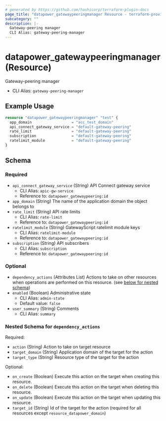```yaml
---
# generated by https://github.com/hashicorp/terraform-plugin-docs
page_title: "datapower_gatewaypeeringmanager Resource - terraform-provider-datapower"
subcategory: ""
description: |-
  Gateway-peering manager
  CLI Alias: gateway-peering-manager
---
```


# datapower_gatewaypeeringmanager (Resource)

Gateway-peering manager
  - CLI Alias: `gateway-peering-manager`

## Example Usage

```terraform
resource "datapower_gatewaypeeringmanager" "test" {
  app_domain                  = "acc_test_domain"
  api_connect_gateway_service = "default-gateway-peering"
  rate_limit                  = "default-gateway-peering"
  subscription                = "default-gateway-peering"
  ratelimit_module            = "default-gateway-peering"
}
```

<!-- schema generated by tfplugindocs -->
## Schema

### Required

- `api_connect_gateway_service` (String) API Connect gateway service
  - CLI Alias: `apic-gw-service`
  - Reference to: `datapower_gatewaypeering:id`
- `app_domain` (String) The name of the application domain the object belongs to
- `rate_limit` (String) API rate limits
  - CLI Alias: `rate-limit`
  - Reference to: `datapower_gatewaypeering:id`
- `ratelimit_module` (String) GatewayScript ratelimit module keys
  - CLI Alias: `ratelimit-module`
  - Reference to: `datapower_gatewaypeering:id`
- `subscription` (String) API subscribers
  - CLI Alias: `subscription`
  - Reference to: `datapower_gatewaypeering:id`

### Optional

- `dependency_actions` (Attributes List) Actions to take on other resources when operations are performed on this resource. (see [below for nested schema](#nestedatt--dependency_actions))
- `enabled` (Boolean) Administrative state
  - CLI Alias: `admin-state`
  - Default value: `false`
- `user_summary` (String) Comments
  - CLI Alias: `summary`

<a id="nestedatt--dependency_actions"></a>
### Nested Schema for `dependency_actions`

Required:

- `action` (String) Action to take on target resource
- `target_domain` (String) Application domain of the target for the action
- `target_type` (String) Resource type of the target for the action

Optional:

- `on_create` (Boolean) Execute this action on the target when creating this resource.
- `on_delete` (Boolean) Execute this action on the target when deleting this resource.
- `on_update` (Boolean) Execute this action on the target when updating this resource.
- `target_id` (String) Id of the target for the action (required for all resources except `resource_datapower_domain`)
